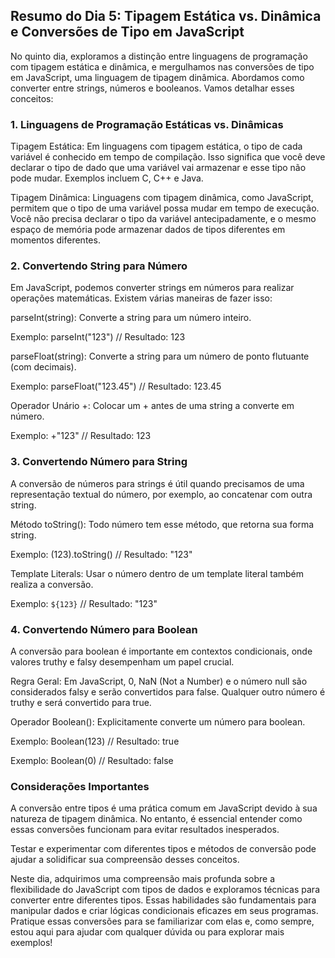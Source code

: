 ## Resumo do Dia 5: Tipagem Estática vs. Dinâmica e Conversões de Tipo em JavaScript

No quinto dia, exploramos a distinção entre linguagens de programação com tipagem estática e dinâmica, e mergulhamos nas conversões de tipo em JavaScript, uma linguagem de tipagem dinâmica. Abordamos como converter entre strings, números e booleanos. Vamos detalhar esses conceitos:

### 1. Linguagens de Programação Estáticas vs. Dinâmicas
Tipagem Estática: Em linguagens com tipagem estática, o tipo de cada variável é conhecido em tempo de compilação. Isso significa que você deve declarar o tipo de dado que uma variável vai armazenar e esse tipo não pode mudar. Exemplos incluem C, C++ e Java.

Tipagem Dinâmica: Linguagens com tipagem dinâmica, como JavaScript, permitem que o tipo de uma variável possa mudar em tempo de execução. Você não precisa declarar o tipo da variável antecipadamente, e o mesmo espaço de memória pode armazenar dados de tipos diferentes em momentos diferentes.

### 2. Convertendo String para Número
Em JavaScript, podemos converter strings em números para realizar operações matemáticas. Existem várias maneiras de fazer isso:

parseInt(string): Converte a string para um número inteiro.

Exemplo: parseInt("123") // Resultado: 123

parseFloat(string): Converte a string para um número de ponto flutuante (com decimais).

Exemplo: parseFloat("123.45") // Resultado: 123.45

Operador Unário +: Colocar um + antes de uma string a converte em número.

Exemplo: +"123" // Resultado: 123

### 3. Convertendo Número para String

A conversão de números para strings é útil quando precisamos de uma representação textual do número, por exemplo, ao concatenar com outra string.

Método toString(): Todo número tem esse método, que retorna sua forma string.

Exemplo: (123).toString() // Resultado: "123"

Template Literals: Usar o número dentro de um template literal também realiza a conversão.

Exemplo: `${123}` // Resultado: "123"

### 4. Convertendo Número para Boolean

A conversão para boolean é importante em contextos condicionais, onde valores truthy e falsy desempenham um papel crucial.

Regra Geral: Em JavaScript, 0, NaN (Not a Number) e o número null são considerados falsy e serão convertidos para false. Qualquer outro número é truthy e será convertido para true.

Operador Boolean(): Explicitamente converte um número para boolean.

Exemplo: Boolean(123) // Resultado: true

Exemplo: Boolean(0) // Resultado: false

### Considerações Importantes

A conversão entre tipos é uma prática comum em JavaScript devido à sua natureza de tipagem dinâmica. No entanto, é essencial entender como essas conversões funcionam para evitar resultados inesperados.

Testar e experimentar com diferentes tipos e métodos de conversão pode ajudar a solidificar sua compreensão desses conceitos.

Neste dia, adquirimos uma compreensão mais profunda sobre a flexibilidade do JavaScript com tipos de dados e exploramos técnicas para converter entre diferentes tipos. Essas habilidades são fundamentais para manipular dados e criar lógicas condicionais eficazes em seus programas. Pratique essas conversões para se familiarizar com elas e, como sempre, estou aqui para ajudar com qualquer dúvida ou para explorar mais exemplos!